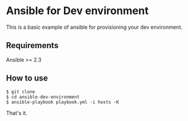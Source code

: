 # Ansible for Dev environment

This is a basic example of ansible for provisioning your dev environment.

## Requirements

Ansible >= 2.3

## How to use

```
$ git clone
$ cd ansible-dev-environment
$ ansible-playbook playbook.yml -i hosts -K
```

That's it.
